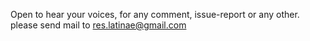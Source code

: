 Open to hear your voices, for any comment, issue-report or any other.
please send mail to res.latinae@gmail.com
